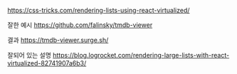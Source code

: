 https://css-tricks.com/rendering-lists-using-react-virtualized/

잘한 예시 https://github.com/falinsky/tmdb-viewer

결과 https://tmdb-viewer.surge.sh/

잘되어 있는 설명 https://blog.logrocket.com/rendering-large-lists-with-react-virtualized-82741907a6b3/

